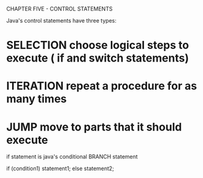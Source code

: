 CHAPTER FIVE - CONTROL STATEMENTS

Java's control statements have three types: 
# SELECTION choose logical steps to execute ( if and switch statements)
# ITERATION repeat a procedure for as many times
# JUMP move to parts that it should execute

if statement is java's conditional BRANCH statement

if (condition1) statement1;
else statement2;